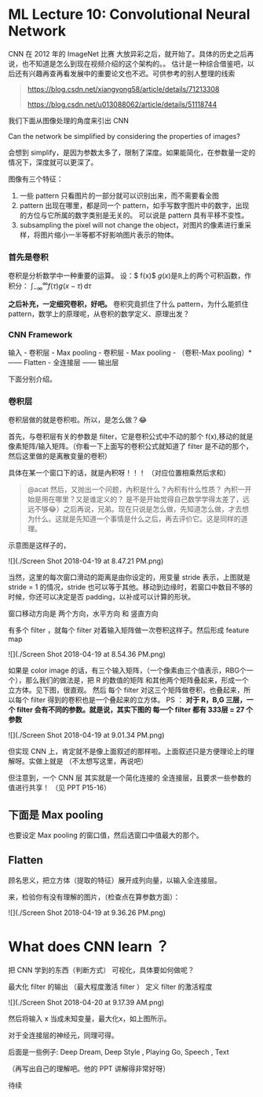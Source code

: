 # ML Lecture 10: Convolutional Neural Network

CNN 在 2012 年的 ImageNet 比赛 大放异彩之后，就开始了。具体的历史之后再说，也不知道是怎么到现在视频介绍的这个架构的。。 估计是一种综合借鉴吧，以后还有兴趣再查再看发展中的重要论文也不迟。可供参考的别人整理的线索
> https://blog.csdn.net/xiangyong58/article/details/71213308
> 
> https://blog.csdn.net/u013088062/article/details/51118744

我们下面从图像处理的角度来引出 CNN

 Can the network be simplified by considering the properties of images?

会想到 simplify，是因为参数太多了，限制了深度。如果能简化，在参数量一定的情况下，深度就可以更深了。

图像有三个特征：

1. 一些 pattern 只看图片的一部分就可以识别出来，而不需要看全图
2. pattern 出现在哪里，都是同一个 pattern，如手写数字图片中的数字，出现的方位与它所属的数字类别是无关的。 可以说是 pattern 具有平移不变性。
3. subsampling the pixel will not change the object，对图片的像素进行重采样，将图片缩小一半等都不好影响图片表示的物体。

### 首先是卷积
卷积是分析数学中一种重要的运算。
设：$ f(x)$ $g(x)$是$\mathbb{R}$上的两个可积函数，作积分：
$\int_{-\infty}^{\infty} f(\tau) g(x - \tau)\, \mathrm{d}\tau$

**之后补充，一定细究卷积，好吧。** 卷积究竟抓住了什么 pattern，为什么能抓住 pattern，数学上的原理呢，从卷积的数学定义、原理出发？


### CNN Framework

输入 - 卷积层 - Max pooling - 卷积层 - Max pooling - （卷积-Max pooling）*  —— Flatten - 全连接层 —— 输出层

下面分别介绍。

### 卷积层

卷积层做的就是卷积啦。所以，是怎么做？😂

首先，与卷积层有关的参数是 filter，它是卷积公式中不动的那个 f(x),移动的就是像素矩阵/输入矩阵。（你看一下上面写的卷积公式就知道了 filter 是不动的那个，然后这里做的是离散变量的卷积）

具体在某一个窗口下的话，就是內积呀！！！ （对应位置相乘然后求和）
> @acat 然后，又抛出一个问题，內积是什么？內积有什么性质？ 內积一开始是用在哪里？又是谁定义的？ 是不是开始觉得自己数学学得太差了，远远不够😂）之后再说，兄弟。现在只说是怎么做，先知道怎么做，才去想为什么。这就是先知道一个事情是什么之后，再去评价它。这是同样的道理。

示意图是这样子的，

![](./Screen Shot 2018-04-19 at 8.47.21 PM.png)

当然，这里的每次窗口滑动的距离是由你设定的，用变量 stride 表示，上图就是 stride = 1 的情况，stride 也可以等于其他。移动到边缘时，若窗口中数目不够的时候，你还可以决定是否 padding，以补成可以计算的形状。

窗口移动方向是 两个方向，水平方向 和 竖直方向

有多个 filter ，就每个 filter 对着输入矩阵做一次卷积这样子。然后形成 feature map

![](./Screen Shot 2018-04-19 at 8.54.36 PM.png)

如果是 color image 的话，有三个输入矩阵，（一个像素由三个值表示，RBG个一个），那么我们的做法是，把 R 的数值的矩阵 和其他两个矩阵叠起来，形成一个 立方体。见下图，很直观。 然后 每个 filter 对这三个矩阵做卷积，也叠起来，所以每个 filter 得到的卷积也是一个叠起来的立方体。
PS ： **对于 R，B,G  三层，一个 filter 会有不同的参数。就是说，其实下图的 每一个 filter 都有 3*3*3层 = 27 个参数**

![](./Screen Shot 2018-04-19 at 9.01.34 PM.png)


但实现 CNN 上，肯定就不是像上面叙述的那样啦。上面叙述只是方便理论上的理解呀。实做上就是 （不太想写这里，再说吧）

但注意到，一个 CNN 层 其实就是一个简化连接的 全连接层，且要求一些参数的值进行共享！ （见 PPT P15-16）

## 下面是 Max pooling

也要设定 Max pooling 的窗口值，然后选窗口中值最大的那个。


## Flatten 

顾名思义，把立方体（提取的特征）展开成列向量，以输入全连接层。

来，检验你有没有理解的图片，（检查点在算参数方面）：

![](./Screen Shot 2018-04-19 at 9.36.26 PM.png)



# What does CNN learn ？ 

把 CNN 学到的东西（判断方式） 可视化，具体要如何做呢？

最大化 filter 的输出 （最大程度激活 filter ）
定义 filter 的激活程度

![](./Screen Shot 2018-04-20 at 9.17.39 AM.png)

然后将输入 x 当成未知变量，最大化x，如上图所示。

对于全连接层的神经元，同理可得。

后面是一些例子: Deep Dream, Deep Style ,  Playing Go, Speech , Text

（再写出自己的理解吧。他的 PPT 讲解得非常好呀）

待续





















